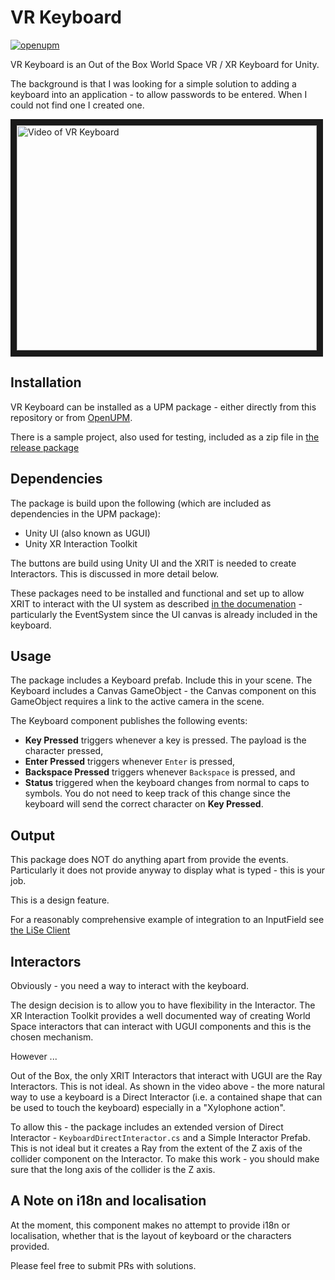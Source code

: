 # VR Keyboard 

[![openupm](https://img.shields.io/npm/v/com.virgis.vr-keyboard?label=openupm&registry_uri=https://package.openupm.com)](https://openupm.com/packages/com.virgis.vr-keyboard/)
 
 VR Keyboard is an Out of the Box World Space VR / XR Keyboard for Unity.
 
 The background is that I was looking for a simple solution to adding a keyboard into an application - to allow passwords to be entered. When I could not find one I created one.
 
 <a href="http://www.youtube.com/watch?feature=player_embedded&v=ijGji97zGOw
" target="_blank"><img src="http://img.youtube.com/vi/ijGji97zGOw/0.jpg" 
alt="Video of VR Keyboard" width="480" height="360" border="10" /></a>
 

## Installation

VR Keyboard can be installed as a UPM package - either directly from this repository or from [OpenUPM](https://openupm.com/packages/com.virgis.vr-keyboard/).

There is a sample project, also used for testing, included as a zip file in [the release package](https://github.com/ViRGIS-Team/VR-Keyboard/releases/tag/0.9.0)

## Dependencies

The package is build upon the following (which are included as dependencies in the UPM package):

- Unity UI (also known as UGUI)
- Unity XR Interaction Toolkit

The buttons are build using Unity UI and the XRIT is needed to create Interactors. This is discussed in more detail below.

These packages need to be installed and functional and set up to allow XRIT to interact with the UI system as described [in the documenation](https://docs.unity3d.com/Packages/com.unity.xr.interaction.toolkit@0.9/manual/index.html#ui-interaction-setup) - particularly the EventSystem since the UI canvas is already included in the keyboard.

## Usage

The package includes a Keyboard prefab. Include this in your scene. The Keyboard includes a Canvas GameObject - the Canvas component on this GameObject requires a link to the active camera in the scene.

The Keyboard component publishes the following events:

- **Key Pressed** triggers whenever a key is pressed. The payload is the character pressed,
- **Enter Pressed** triggers whenever `Enter` is pressed,
- **Backspace Pressed** triggers whenever `Backspace` is pressed, and
- **Status** triggered when the keyboard changes from normal to caps to symbols. You do not need to keep track of this change since the keyboard will send the correct character on **Key Pressed**.

## Output

This package does NOT do anything apart from provide the events. Particularly it does not provide anyway to display what is typed - this is your job.

This is a design feature.

For a reasonably comprehensive example of integration to an InputField see [the LiSe Client](https://github.com/LiSe-Team/LiSe-Unity-Client/blob/main/Runtime/Scripts/LiSeInputField.cs)

## Interactors

Obviously - you need a way to interact with the keyboard.

The design decision is to allow you to have flexibility in the Interactor. The XR Interaction Toolkit provides a well documented way of creating World Space interactors that can interact with UGUI components and this is the chosen mechanism.

However ...

Out of the Box, the only XRIT Interactors that interact with UGUI are the Ray Interactors. This is not ideal. As shown in the video above - the more natural way to use a keyboard is a Direct Interactor (i.e. a contained shape that can be used to touch the keyboard) especially in a "Xylophone action".

To allow this - the package includes an extended version of Direct Interactor - `KeyboardDirectInteractor.cs` and a Simple Interactor Prefab. This is not ideal but it creates a Ray from the extent of the Z axis of the collider component on the Interactor. To make this work - you should make sure that the long axis of the collider is the Z axis.

## A Note on i18n and localisation

At the moment, this component makes no attempt to provide i18n or localisation, whether that is the layout of keyboard or the characters provided.

Please feel free to submit PRs with solutions.
